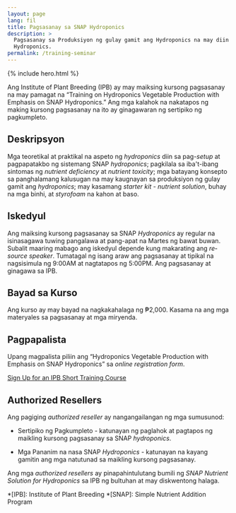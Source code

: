 ```yaml
---
layout: page
lang: fil
title: Pagsasanay sa SNAP Hydroponics
description: >
  Pagsasanay sa Produksiyon ng gulay gamit ang Hydroponics na may diin sa SNAP
  Hydroponics.
permalink: /training-seminar
---
```


{% include hero.html %}

Ang Institute of Plant Breeding (IPB) ay may maiksing kursong pagsasanay na may
pamagat na “Training on Hydroponics Vegetable Production with Emphasis on SNAP
Hydroponics.” Ang mga kalahok na nakatapos ng making kursong pagsasanay na ito
ay ginagawaran ng sertipiko ng pagkumpleto.

## Deskripsyon

Mga teoretikal at praktikal na aspeto ng <i lang="en">hydroponics</i> diin sa
pag-<i lang="en">setup</i> at pagpapatakbo ng sistemang SNAP <i lang="en">
hydroponics</i>; pagkilala sa iba't-ibang sintomas ng <i lang="en">nutrient
deficiency</i> at <i lang="en">nutrient toxicity</i>; mga batayang konsepto sa
panghalamang kalusugan na may kaugnayan sa produksiyon ng gulay gamit ang
<i lang="en">hydroponics</i>; may kasamang <i lang="en">starter kit</i> -
<i lang="en">nutrient solution</i>, buhay na mga binhi, at <i lang="en">styrofoam</i>
na kahon at baso.

## Iskedyul

Ang maiksing kursong pagsasanay sa SNAP <i lang="en">Hydroponics</i> ay regular
na isinasagawa tuwing pangalawa at pang-apat na Martes ng bawat buwan. Subalit
maaring mabago ang iskedyul depende kung makarating ang <i lang="en">resource
speaker</i>. Tumatagal ng isang araw ang  pagsasanay at tipikal na nagsisimula
ng 9:00AM at nagtatapos ng 5:00PM. Ang pagsasanay at ginagawa sa IPB.

## Bayad sa Kurso

Ang kurso ay may bayad na nagkakahalaga ng ₱2,000. Kasama na ang mga materyales
sa pagsasanay at mga miryenda.

## Pagpapalista

Upang magpalista piliin ang “Hydroponics Vegetable Production with Emphasis on
SNAP Hydroponics” sa <i lang="en">online registration form</i>.

<a class="button is-primary is-medium" href="https://docs.google.com/forms/d/e/1FAIpQLSdHg6eiugsj3zhh2XYykY_NywBSVKCY5McfVb6__IXqHxncGQ/viewform">Sign Up for an IPB Short Training Course</a>

## Authorized Resellers

Ang pagiging <i lang="en">authorized reseller</i> ay nangangailangan ng mga
sumusunod:

* Sertipiko ng Pagkumpleto - katunayan ng paglahok at pagtapos ng maikling kursong
pagsasanay sa SNAP <i lang="en">hydroponics</i>.

* Mga Pananim na nasa SNAP <i lang="en">Hydroponics</i> - katunayan na kayang 
gamitin ang mga natutunad sa maikling kursong pagsasanay.

Ang mga <i lang="en">authorized resellers</i> ay pinapahintulutang bumili ng
<i lang="en">SNAP Nutrient Solution for Hydroponics</i> sa IPB ng bultuhan at
may diskwentong halaga.

*[IPB]: Institute of Plant Breeding
*[SNAP]: Simple Nutrient Addition Program

